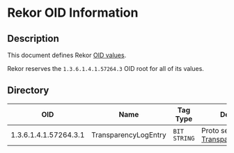 # Rekor OID Information

## Description

This document defines Rekor
[OID values](https://github.com/sigstore/sigstore/blob/main/docs/oid-info.md).

Rekor reserves the `1.3.6.1.4.1.57264.3` OID root for all of its values.

## Directory

| OID                   | Name                 | Tag Type     | Description                                                                                                                                                        |
| --------------------- | -------------------- | ------------ | ------------------------------------------------------------------------------------------------------------------------------------------------------------------ |
| 1.3.6.1.4.1.57264.3.1 | TransparencyLogEntry | `BIT STRING` | Proto serialized [TransparencyLogEntry](https://github.com/sigstore/protobuf-specs/blob/4dbf10bc287d76f1bfa68c05a78f3f5add5f56fe/protos/sigstore_rekor.proto#L89). |
